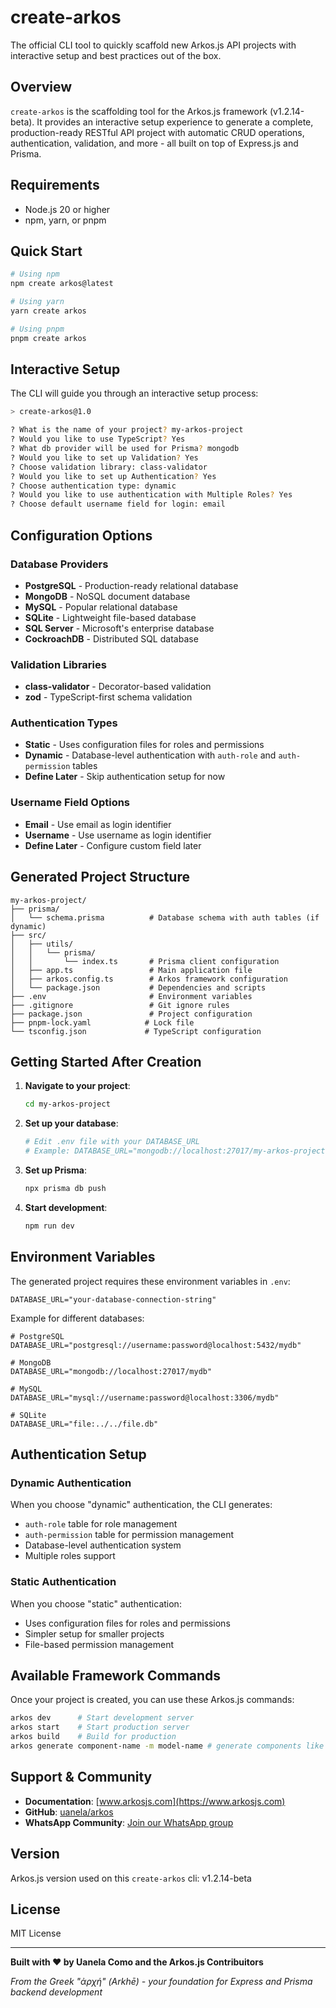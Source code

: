 # create-arkos

The official CLI tool to quickly scaffold new Arkos.js API projects with interactive setup and best practices out of the box.

## Overview

`create-arkos` is the scaffolding tool for the Arkos.js framework (v1.2.14-beta). It provides an interactive setup experience to generate a complete, production-ready RESTful API project with automatic CRUD operations, authentication, validation, and more - all built on top of Express.js and Prisma.

## Requirements

- Node.js 20 or higher
- npm, yarn, or pnpm

## Quick Start

```bash
# Using npm
npm create arkos@latest

# Using yarn
yarn create arkos

# Using pnpm
pnpm create arkos
```

## Interactive Setup

The CLI will guide you through an interactive setup process:

```bash
> create-arkos@1.0

? What is the name of your project? my-arkos-project
? Would you like to use TypeScript? Yes
? What db provider will be used for Prisma? mongodb
? Would you like to set up Validation? Yes
? Choose validation library: class-validator
? Would you like to set up Authentication? Yes
? Choose authentication type: dynamic
? Would you like to use authentication with Multiple Roles? Yes
? Choose default username field for login: email
```

## Configuration Options

### Database Providers

- **PostgreSQL** - Production-ready relational database
- **MongoDB** - NoSQL document database
- **MySQL** - Popular relational database
- **SQLite** - Lightweight file-based database
- **SQL Server** - Microsoft's enterprise database
- **CockroachDB** - Distributed SQL database

### Validation Libraries

- **class-validator** - Decorator-based validation
- **zod** - TypeScript-first schema validation

### Authentication Types

- **Static** - Uses configuration files for roles and permissions
- **Dynamic** - Database-level authentication with `auth-role` and `auth-permission` tables
- **Define Later** - Skip authentication setup for now

### Username Field Options

- **Email** - Use email as login identifier
- **Username** - Use username as login identifier
- **Define Later** - Configure custom field later

## Generated Project Structure

```
my-arkos-project/
├── prisma/
│   └── schema.prisma          # Database schema with auth tables (if dynamic)
├── src/
│   ├── utils/
│   │   └── prisma/
│   │       └── index.ts       # Prisma client configuration
│   ├── app.ts                 # Main application file
│   ├── arkos.config.ts        # Arkos framework configuration
│   └── package.json           # Dependencies and scripts
├── .env                       # Environment variables
├── .gitignore                 # Git ignore rules
├── package.json               # Project configuration
├── pnpm-lock.yaml            # Lock file
└── tsconfig.json             # TypeScript configuration
```

## Getting Started After Creation

1. **Navigate to your project**:

    ```bash
    cd my-arkos-project
    ```

2. **Set up your database**:

    ```bash
    # Edit .env file with your DATABASE_URL
    # Example: DATABASE_URL="mongodb://localhost:27017/my-arkos-project"
    ```

3. **Set up Prisma**:

    ```bash
    npx prisma db push
    ```

4. **Start development**:
    ```bash
    npm run dev
    ```

## Environment Variables

The generated project requires these environment variables in `.env`:

```env
DATABASE_URL="your-database-connection-string"
```

Example for different databases:

```env
# PostgreSQL
DATABASE_URL="postgresql://username:password@localhost:5432/mydb"

# MongoDB
DATABASE_URL="mongodb://localhost:27017/mydb"

# MySQL
DATABASE_URL="mysql://username:password@localhost:3306/mydb"

# SQLite
DATABASE_URL="file:../../file.db"
```

## Authentication Setup

### Dynamic Authentication

When you choose "dynamic" authentication, the CLI generates:

- `auth-role` table for role management
- `auth-permission` table for permission management
- Database-level authentication system
- Multiple roles support

### Static Authentication

When you choose "static" authentication:

- Uses configuration files for roles and permissions
- Simpler setup for smaller projects
- File-based permission management

## Available Framework Commands

Once your project is created, you can use these Arkos.js commands:

```bash
arkos dev      # Start development server
arkos start    # Start production server
arkos build    # Build for production
arkos generate component-name -m model-name # generate components like controller, routers, services
```

## Support & Community

- **Documentation**: [www.arkosjs.com](https://www.arkosjs.com)
- **GitHub**: [uanela/arkos](https://github.com/uanela/arkos)
- **WhatsApp Community**: [Join our WhatsApp group](https://chat.whatsapp.com/EJ8cjb9hxau0EcOnI4fdpD)

## Version

Arkos.js version used on this `create-arkos` cli: v1.2.14-beta

## License

MIT License

---

**Built with ❤️ by Uanela Como and the Arkos.js Contribuitors**

_From the Greek "ἀρχή" (Arkhē) - your foundation for Express and Prisma backend development_
